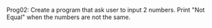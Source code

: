 Prog02: Create a program that ask user to input 2 numbers. Print "Not Equal" when the numbers are not the same. 
